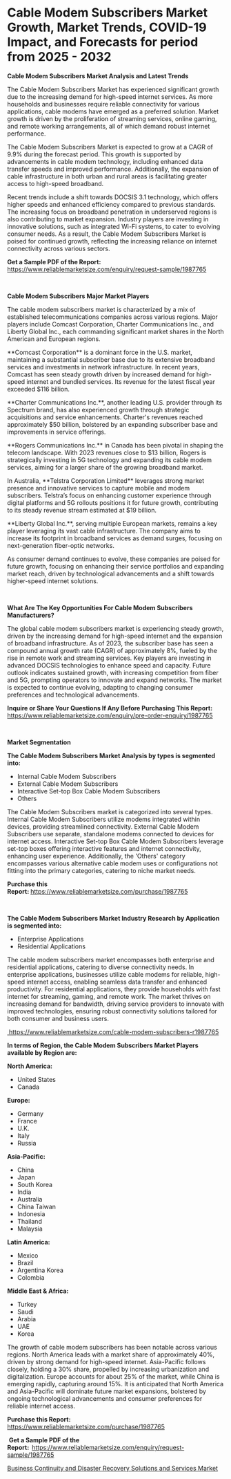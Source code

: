 <p><h1>Cable Modem Subscribers Market Growth, Market Trends, COVID-19 Impact, and Forecasts for period from 2025 - 2032</h1></p><p><strong>Cable Modem Subscribers Market Analysis and Latest Trends</strong></p>
<p><p>The Cable Modem Subscribers Market has experienced significant growth due to the increasing demand for high-speed internet services. As more households and businesses require reliable connectivity for various applications, cable modems have emerged as a preferred solution. Market growth is driven by the proliferation of streaming services, online gaming, and remote working arrangements, all of which demand robust internet performance.</p><p>The Cable Modem Subscribers Market is expected to grow at a CAGR of 9.9% during the forecast period. This growth is supported by advancements in cable modem technology, including enhanced data transfer speeds and improved performance. Additionally, the expansion of cable infrastructure in both urban and rural areas is facilitating greater access to high-speed broadband.</p><p>Recent trends include a shift towards DOCSIS 3.1 technology, which offers higher speeds and enhanced efficiency compared to previous standards. The increasing focus on broadband penetration in underserved regions is also contributing to market expansion. Industry players are investing in innovative solutions, such as integrated Wi-Fi systems, to cater to evolving consumer needs. As a result, the Cable Modem Subscribers Market is poised for continued growth, reflecting the increasing reliance on internet connectivity across various sectors.</p></p>
<p><strong>Get a Sample PDF of the Report:&nbsp;</strong> <a href="https://www.reliablemarketsize.com/enquiry/request-sample/1987765?utm_campaign=1133&utm_medium=2&utm_source=Github&utm_content=ia&utm_term=15012025&utm_id=cable-modem-subscribers">https://www.reliablemarketsize.com/enquiry/request-sample/1987765</a></p>
<p>&nbsp;</p>
<p><strong>Cable Modem Subscribers Major Market Players</strong></p>
<p><p>The cable modem subscribers market is characterized by a mix of established telecommunications companies across various regions. Major players include Comcast Corporation, Charter Communications Inc., and Liberty Global Inc., each commanding significant market shares in the North American and European regions.</p><p>**Comcast Corporation** is a dominant force in the U.S. market, maintaining a substantial subscriber base due to its extensive broadband services and investments in network infrastructure. In recent years, Comcast has seen steady growth driven by increased demand for high-speed internet and bundled services. Its revenue for the latest fiscal year exceeded $116 billion.</p><p>**Charter Communications Inc.**, another leading U.S. provider through its Spectrum brand, has also experienced growth through strategic acquisitions and service enhancements. Charter's revenues reached approximately $50 billion, bolstered by an expanding subscriber base and improvements in service offerings.</p><p>**Rogers Communications Inc.** in Canada has been pivotal in shaping the telecom landscape. With 2023 revenues close to $13 billion, Rogers is strategically investing in 5G technology and expanding its cable modem services, aiming for a larger share of the growing broadband market.</p><p>In Australia, **Telstra Corporation Limited** leverages strong market presence and innovative services to capture mobile and modem subscribers. Telstra’s focus on enhancing customer experience through digital platforms and 5G rollouts positions it for future growth, contributing to its steady revenue stream estimated at $19 billion.</p><p>**Liberty Global Inc.**, serving multiple European markets, remains a key player leveraging its vast cable infrastructure. The company aims to increase its footprint in broadband services as demand surges, focusing on next-generation fiber-optic networks.</p><p>As consumer demand continues to evolve, these companies are poised for future growth, focusing on enhancing their service portfolios and expanding market reach, driven by technological advancements and a shift towards higher-speed internet solutions.</p></p>
<p>&nbsp;</p>
<p><strong>What Are The Key Opportunities For Cable Modem Subscribers Manufacturers?</strong></p>
<p><p>The global cable modem subscribers market is experiencing steady growth, driven by the increasing demand for high-speed internet and the expansion of broadband infrastructure. As of 2023, the subscriber base has seen a compound annual growth rate (CAGR) of approximately 8%, fueled by the rise in remote work and streaming services. Key players are investing in advanced DOCSIS technologies to enhance speed and capacity. Future outlook indicates sustained growth, with increasing competition from fiber and 5G, prompting operators to innovate and expand networks. The market is expected to continue evolving, adapting to changing consumer preferences and technological advancements.</p></p>
<p><strong>Inquire or Share Your Questions If Any Before Purchasing This Report:</strong> <a href="https://www.reliablemarketsize.com/enquiry/pre-order-enquiry/1987765?utm_campaign=1133&utm_medium=2&utm_source=Github&utm_content=ia&utm_term=15012025&utm_id=cable-modem-subscribers">https://www.reliablemarketsize.com/enquiry/pre-order-enquiry/1987765</a></p>
<p>&nbsp;</p>
<p><strong>Market Segmentation</strong></p>
<p><strong>The Cable Modem Subscribers Market Analysis by types is segmented into:</strong></p>
<p><ul><li>Internal Cable Modem Subscribers</li><li>External Cable Modem Subscribers</li><li>Interactive Set-top Box Cable Modem Subscribers</li><li>Others</li></ul></p>
<p><p>The Cable Modem Subscribers market is categorized into several types. Internal Cable Modem Subscribers utilize modems integrated within devices, providing streamlined connectivity. External Cable Modem Subscribers use separate, standalone modems connected to devices for internet access. Interactive Set-top Box Cable Modem Subscribers leverage set-top boxes offering interactive features and internet connectivity, enhancing user experience. Additionally, the 'Others' category encompasses various alternative cable modem uses or configurations not fitting into the primary categories, catering to niche market needs.</p></p>
<p><strong>Purchase this Report:&nbsp;</strong><a href="https://www.reliablemarketsize.com/purchase/1987765?utm_campaign=1133&utm_medium=2&utm_source=Github&utm_content=ia&utm_term=15012025&utm_id=cable-modem-subscribers">https://www.reliablemarketsize.com/purchase/1987765</a></p>
<p>&nbsp;</p>
<p><strong>The Cable Modem Subscribers Market Industry Research by Application is segmented into:</strong></p>
<p><ul><li>Enterprise Applications</li><li>Residential Applications</li></ul></p>
<p><p>The cable modem subscribers market encompasses both enterprise and residential applications, catering to diverse connectivity needs. In enterprise applications, businesses utilize cable modems for reliable, high-speed internet access, enabling seamless data transfer and enhanced productivity. For residential applications, they provide households with fast internet for streaming, gaming, and remote work. The market thrives on increasing demand for bandwidth, driving service providers to innovate with improved technologies, ensuring robust connectivity solutions tailored for both consumer and business users.</p></p>
<p><a href="https://www.reliablemarketsize.com/cable-modem-subscribers-r1987765?utm_campaign=1133&utm_medium=2&utm_source=Github&utm_content=ia&utm_term=15012025&utm_id=cable-modem-subscribers">&nbsp;https://www.reliablemarketsize.com/cable-modem-subscribers-r1987765</a></p>
<p><strong>In terms of Region, the Cable Modem Subscribers Market Players available by Region are:</strong></p>
<p>
    <p> <strong> North America: </strong>
        <ul>
            <li>United States</li>
            <li>Canada</li>
        </ul>
        </p> 
    <p> <strong> Europe: </strong>
        <ul>
            <li>Germany</li>
            <li>France</li>
            <li>U.K.</li>
            <li>Italy</li>
            <li>Russia</li>
        </ul>
        </p> 
    <p> <strong> Asia-Pacific: </strong>
        <ul>
            <li>China</li>
            <li>Japan</li>
            <li>South Korea</li>
            <li>India</li>
            <li>Australia</li>
            <li>China Taiwan</li>
            <li>Indonesia</li>
            <li>Thailand</li>
            <li>Malaysia</li>
        </ul>
        </p> 
    <p> <strong> Latin America: </strong>
        <ul>
            <li>Mexico</li>
            <li>Brazil</li>
            <li>Argentina Korea</li>
            <li>Colombia</li>
        </ul>
        </p> 
    <p> <strong> Middle East & Africa: </strong>
        <ul>
            <li>Turkey</li>
            <li>Saudi</li>
            <li>Arabia</li>
            <li>UAE</li>
            <li>Korea</li>
        </ul>
    </p>
    </p>
<p><p>The growth of cable modem subscribers has been notable across various regions. North America leads with a market share of approximately 40%, driven by strong demand for high-speed internet. Asia-Pacific follows closely, holding a 30% share, propelled by increasing urbanization and digitalization. Europe accounts for about 25% of the market, while China is emerging rapidly, capturing around 15%. It is anticipated that North America and Asia-Pacific will dominate future market expansions, bolstered by ongoing technological advancements and consumer preferences for reliable internet access.</p></p>
<p><strong>Purchase this Report: </strong><a href="https://www.reliablemarketsize.com/purchase/1987765?utm_campaign=1133&utm_medium=2&utm_source=Github&utm_content=ia&utm_term=15012025&utm_id=cable-modem-subscribers">https://www.reliablemarketsize.com/purchase/1987765</a></p>
<p>&nbsp;<strong>Get a Sample PDF of the Report:&nbsp;&nbsp;</strong><a href="https://www.reliablemarketsize.com/enquiry/request-sample/1987765?utm_campaign=1133&utm_medium=2&utm_source=Github&utm_content=ia&utm_term=15012025&utm_id=cable-modem-subscribers">https://www.reliablemarketsize.com/enquiry/request-sample/1987765</a></p>
<p><strong></strong></p>
<p><p><a href="https://github.com/WillieWoodard/Market-Research-Report-List-7/blob/main/business-continuity-and-disaster-recovery-solutions-and-services-market.md?utm_campaign=1133&utm_medium=2&utm_source=Github&utm_content=ia&utm_term=15012025&utm_id=cable-modem-subscribers">Business Continuity and Disaster Recovery Solutions and Services Market</a></p></p>